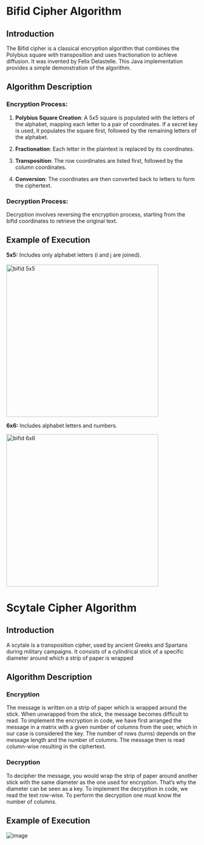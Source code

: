 # Bifid Cipher Algorithm

## Introduction
The Bifid cipher is a classical encryption algorithm that combines the Polybius square with transposition and uses fractionation to achieve diffusion. It was invented by Felix Delastelle. This Java implementation provides a simple demonstration of the algorithm.

## Algorithm Description

### Encryption Process:
1. **Polybius Square Creation**: A 5x5 square is populated with the letters of the alphabet, mapping each letter to a pair of coordinates. If a secret key is used, it populates the square first, followed by the remaining letters of the alphabet.

2. **Fractionation**: Each letter in the plaintext is replaced by its coordinates.

3. **Transposition**: The row coordinates are listed first, followed by the column coordinates.

4. **Conversion**: The coordinates are then converted back to letters to form the ciphertext.

### Decryption Process:
Decryption involves reversing the encryption process, starting from the bifid coordinates to retrieve the original text.






## Example of Execution
**5x5:** Includes only alphabet letters (i and j are joined).  
<br>
  <img src="https://github.com/Zanaad/DataSecurityDetyra2/assets/96538665/da373828-8bd4-483d-bb76-0bccebd2bf3d" alt="bifid 5x5" height="400"> 

**6x6:** Includes alphabet letters and numbers.

  <img src="https://github.com/Zanaad/DataSecurityDetyra2/assets/96538665/cdb5799e-82da-4a90-bc8f-1272fca89427" alt="bifid 6x6" height="400"> 






# Scytale Cipher Algorithm

## Introduction
A scytale is a transposition cipher, used by ancient Greeks and Spartans during military campaigns. It consists of a cylindrical stick of a specific diameter around which a strip of paper is wrapped

## Algorithm Description

### Encryption 
The message is written on a strip of paper which is wrapped around the stick. When unwrapped from the stick, the message becomes difficult to read. To implement the encryption in code, we have first arranged the message in a matrix with a given number of columns from the user, which in our case is considered the key. The number of rows (turns) depends on the message length and the number of columns. The message then is read column-wise resulting in the ciphertext. 

### Decryption
To decipher the message, you would wrap the strip of paper around another stick with the same diameter as the one used for encryption. That’s why the diameter can be seen as a key. To implement the decryption in code, we read the text row-wise. To perform the decryption one must know the number of columns.

## Example of Execution

![image](https://github.com/Zanaad/DataSecurityDetyra2/assets/96538665/af77e087-5d29-444f-b1fc-9963fffb8587)


